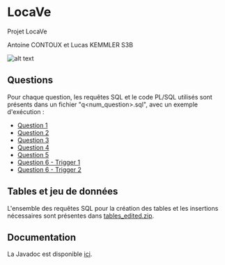 # LocaVe
Projet LocaVe

Antoine CONTOUX et Lucas KEMMLER
S3B

![alt text](https://github.com/ActxLeToucan/S3B_LocaVe_CONTOUX_KEMMELR/blob/master/diagramme.png?raw=true)

## Questions
Pour chaque question, les requêtes SQL et le code PL/SQL utilisés sont présents dans un fichier "q<num_question>.sql", avec un exemple d'exécution :
* [Question 1](https://github.com/ActxLeToucan/S3B_LocaVe_CONTOUX_KEMMELR/blob/master/q1.sql)
* [Question 2](https://github.com/ActxLeToucan/S3B_LocaVe_CONTOUX_KEMMELR/blob/master/q2.sql)
* [Question 3](https://github.com/ActxLeToucan/S3B_LocaVe_CONTOUX_KEMMELR/blob/master/q3.sql)
* [Question 4](https://github.com/ActxLeToucan/S3B_LocaVe_CONTOUX_KEMMELR/blob/master/q4.sql)
* [Question 5](https://github.com/ActxLeToucan/S3B_LocaVe_CONTOUX_KEMMELR/blob/master/q5.sql)
* [Question 6 - Trigger 1](https://github.com/ActxLeToucan/S3B_LocaVe_CONTOUX_KEMMELR/blob/master/q6.1.sql)
* [Question 6 - Trigger 2](https://github.com/ActxLeToucan/S3B_LocaVe_CONTOUX_KEMMELR/blob/master/q6.2.sql)

## Tables et jeu de données
L'ensemble des requêtes SQL pour la création des tables et les insertions nécessaires sont présentes dans [tables_edited.zip](https://github.com/ActxLeToucan/S3B_LocaVe_CONTOUX_KEMMELR/blob/master/tables_edited.zip). 

## Documentation
La Javadoc est disponible [ici](https://raw.githack.com/ActxLeToucan/S3B_LocaVe_CONTOUX_KEMMELR/master/javadoc/index.html).
